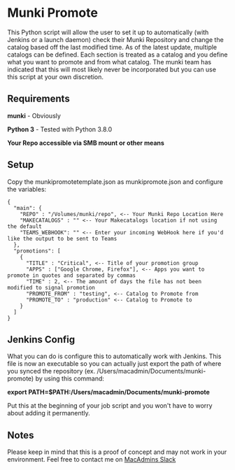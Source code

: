 Munki Promote
=========

This Python script will allow the user to set it up to automatically (with Jenkins or a launch daemon) check their Munki Repository and change the catalog based off the last modified time.  As of the latest update, multiple catalogs can be defined.  Each section is treated as a catalog and you define what you want to promote and from what catalog.  The munki team has indicated that this will most likely never be incorporated but you can use this script at your own discretion.

Requirements
------------

**munki** - Obviously

**Python 3** - Tested with Python 3.8.0

**Your Repo accessible via SMB mount or other means**

Setup
-----

Copy the munkipromotetemplate.json as munkipromote.json and configure the variables:
```
{
  "main": {
    "REPO" : "/Volumes/munki/repo", <-- Your Munki Repo Location Here
    "MAKECATALOGS" : "" <-- Your Makecatalogs location if not using the default
    "TEAMS_WEBHOOK": "" <-- Enter your incoming WebHook here if you'd like the output to be sent to Teams
  },
  "promotions": [
    {
      "TITLE" : "Critical", <-- Title of your promotion group
      "APPS" : ["Google Chrome, Firefox"], <-- Apps you want to promote in quotes and separated by commas
      "TIME" : 2, <-- The amount of days the file has not been modified to signal promotion
      "PROMOTE_FROM" : "testing", <-- Catalog to Promote from
      "PROMOTE_TO" : "production" <-- Catalog to Promote to
    }
  ]
}
```

Jenkins Config
--------------

What you can do is configure this to automatically work with Jenkins.  This file is now an executable so you can actually just export the path of where you synced the repository (ex. /Users/macadmin/Documents/munki-promote) by using this command:

**export PATH=$PATH:/Users/macadmin/Documents/munki-promote**

Put this at the beginning of your job script and you won't have to worry about adding it permanently.

Notes
-----

Please keep in mind that this is a proof of concept and may not work in your environment. Feel free to contact me on [MacAdmins Slack](https://macadmins.org)
